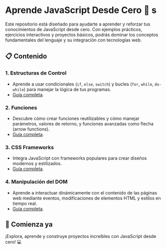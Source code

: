 # Aprende JavaScript Desde Cero 🚀 s

Este repositorio está diseñado para ayudarte a aprender y reforzar tus conocimientos de JavaScript desde cero. Con ejemplos prácticos, ejercicios interactivos y proyectos básicos, podrás dominar los conceptos fundamentales del lenguaje y su integración con tecnologías web.

## 📋 Contenido

### 1. **Estructuras de Control**
- Aprende a usar condicionales (`if`, `else`, `switch`) y bucles (`for`, `while`, `do-while`) para manejar la lógica de tus programas.
- [Guía completa](https://www.notion.so/Estructuras-de-control-143742521a628037ace6d331c7064fa2?pvs=21).

### 2. **Funciones**
- Descubre cómo crear funciones reutilizables y cómo manejar parámetros, valores de retorno, y funciones avanzadas como flecha (arrow functions).
- [Guía completa](https://www.notion.so/Funciones-143742521a628096a4edf7c49bb3caf4?pvs=21).

### 3. **CSS Frameworks**
- Integra JavaScript con frameworks populares para crear diseños modernos y estilizados.
- [Guía completa](https://www.notion.so/CSS-Frameworks-143742521a628095b4b8e68e26586ea9?pvs=21).

### 4. **Manipulación del DOM**
- Aprende a interactuar dinámicamente con el contenido de las páginas web mediante eventos, modificaciones de elementos HTML y estilos en tiempo real.
- [Guía completa](https://www.notion.so/DOM-143742521a6280689f98c19ff645daf8?pvs=21).

## 🚀 Comienza ya
¡Explora, aprende y construye proyectos increíbles con JavaScript desde cero! 💻

